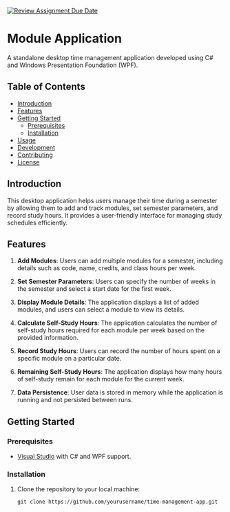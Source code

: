 [![Review Assignment Due Date](https://classroom.github.com/assets/deadline-readme-button-24ddc0f5d75046c5622901739e7c5dd533143b0c8e959d652212380cedb1ea36.svg)](https://classroom.github.com/a/tFiwluF8)
# Module Application

A standalone desktop time management application developed using C# and Windows Presentation Foundation (WPF).

## Table of Contents

- [Introduction](#introduction)
- [Features](#features)
- [Getting Started](#getting-started)
  - [Prerequisites](#prerequisites)
  - [Installation](#installation)
- [Usage](#usage)
- [Development](#development)
- [Contributing](#contributing)
- [License](#license)

## Introduction

This desktop application helps users manage their time during a semester by allowing them to add and track modules, set semester parameters, and record study hours. It provides a user-friendly interface for managing study schedules efficiently.

## Features

1. **Add Modules**: Users can add multiple modules for a semester, including details such as code, name, credits, and class hours per week.

2. **Set Semester Parameters**: Users can specify the number of weeks in the semester and select a start date for the first week.

3. **Display Module Details**: The application displays a list of added modules, and users can select a module to view its details.

4. **Calculate Self-Study Hours**: The application calculates the number of self-study hours required for each module per week based on the provided information.

5. **Record Study Hours**: Users can record the number of hours spent on a specific module on a particular date.

6. **Remaining Self-Study Hours**: The application displays how many hours of self-study remain for each module for the current week.

7. **Data Persistence**: User data is stored in memory while the application is running and not persisted between runs.

## Getting Started

### Prerequisites

- [Visual Studio](https://visualstudio.microsoft.com/) with C# and WPF support.

### Installation

1. Clone the repository to your local machine:

   ```shell
   git clone https://github.com/yourusername/time-management-app.git
